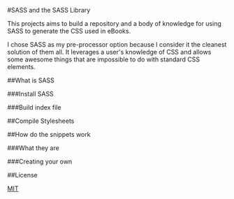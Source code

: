#SASS and the SASS Library

This projects aims to build a repository and a body of knowledge for using SASS to generate the CSS used in eBooks. 

I chose SASS as my pre-processor option because I consider it the cleanest solution of them all. It leverages a user's knowledge of CSS and allows some awesome things that are impossible to do with standard CSS elements. 

##What is SASS

###Install SASS

###Build index file

##Compile Stylesheets

##How do the snippets work

###What they are

###Creating your own

##License

[MIT](http://caraya.mit-license.org/)